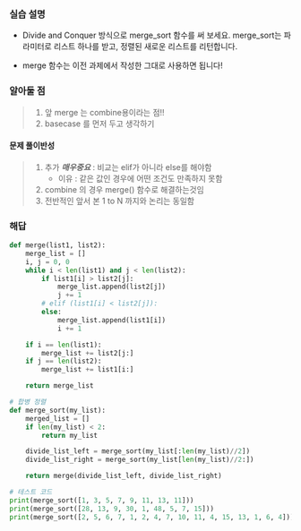 ### 실습 설명
- Divide and Conquer 방식으로 merge_sort 함수를 써 보세요. merge_sort는 파라미터로 리스트 하나를 받고, 정렬된 새로운 리스트를 리턴합니다.

- merge 함수는 이전 과제에서 작성한 그대로 사용하면 됩니다!


### 알아둘 점
> 1. 앞 merge 는 combine용이라는 점!!
> 2. basecase 를 먼저 두고 생각하기


#### 문제 풀이반성 
> 1. 추가 ***매우중요*** : 비교는 elif가 아니라 else를 해야함
>    - 이유 : 같은 값인 경우에 어떤 조건도 만족하지 못함
> 2. combine 의 경우 merge() 함수로 해결하는것임
> 3. 전반적인 앞서 본 1 to N 까지와 논리는 동일함


### 해답
```python
def merge(list1, list2):
    merge_list = []
    i, j = 0, 0
    while i < len(list1) and j < len(list2):
        if list1[i] > list2[j]:
            merge_list.append(list2[j])
            j += 1
        # elif (list1[i] < list2[j]):
        else:
            merge_list.append(list1[i])
            i += 1

    if i == len(list1):
        merge_list += list2[j:]
    if j == len(list2):
        merge_list += list1[i:]

    return merge_list

# 합병 정렬
def merge_sort(my_list):
    merged_list = []
    if len(my_list) < 2:
        return my_list

    divide_list_left = merge_sort(my_list[:len(my_list)//2])
    divide_list_right = merge_sort(my_list[len(my_list)//2:])

    return merge(divide_list_left, divide_list_right)

# 테스트 코드
print(merge_sort([1, 3, 5, 7, 9, 11, 13, 11]))
print(merge_sort([28, 13, 9, 30, 1, 48, 5, 7, 15]))
print(merge_sort([2, 5, 6, 7, 1, 2, 4, 7, 10, 11, 4, 15, 13, 1, 6, 4]))

```